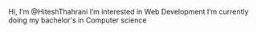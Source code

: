  Hi, I’m @HiteshThahrani
 I’m interested in Web Development
I’m currently doing my bachelor's in Computer science


<!---
HiteshThahrani/HiteshThahrani is a ✨ special ✨ repository because its `README.md` (this file) appears on your GitHub profile.
You can click the Preview link to take a look at your changes.
--->
